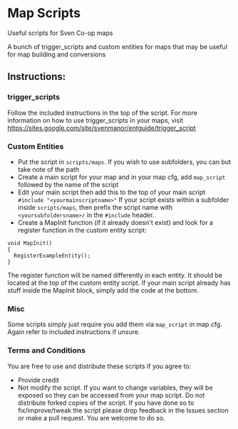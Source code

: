 # Map Scripts
Useful scripts for Sven Co-op maps

A bunch of trigger_scripts and custom entities for maps that may be useful for map building and conversions

## Instructions:

### trigger_scripts
Follow the included instructions in the top of the script.
For more information on how to use trigger_scripts in your maps, visit https://sites.google.com/site/svenmanor/entguide/trigger_script

### Custom Entities
- Put the script in `scripts/maps`. If you wish to use subfolders, you can but take note of the path
- Create a main script for your map and in your map cfg, add `map_script` followed by the name of the script
- Edit your main script then add this to the top of your main script
```#include "<yourmainscriptname>"```
If your script exists within a subfolder inside `scripts/maps`, then prefix the script name with `<yoursubfoldersname>/` in the `#include` header.
- Create a MapInit function (if it already doesn't exist) and look for a register function in the custom entity script:
```
void MapInit()
{
  RegisterExampleEntity();
}
```
The register function will be named differently in each entity. It should be located at the top of the custom entity script.
If your main script already has stuff inside the MapInit block, simply add the code at the bottom.

### Misc
Some scripts simply just require you add them via `map_script` in map cfg. Again refer to included instructions if unsure.

### Terms and Conditions
You are free to use and distribute these scripts if you agree to:
- Provide credit
- Not modify the script. If you want to change variables, they will be exposed so they can be accessed from your map script. Do not distribute forked copies of the script. If you have done so to fix/improve/tweak the script please drop feedback in the Issues section or make a pull request. You are welcome to do so.
